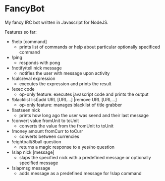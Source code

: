 FancyBot
========

My fancy IRC bot written in Javascript for NodeJS.

Features so far:
- !help [command]
  - prints list of commands or help about particular optionally specificed command
- !ping
  - responds with pong
- !notify/tell nick message
  - notifies the user with message upon activity
- !calc/eval expression
  - executes the expression and prints the result
- !exec code
  - op-only feature: executes javascript code and prints the output
- !blacklist list|add URL [URL...] |remove URL [URL...]
  - op-only feature: manages blacklist of title grabber
- !lastseen nick
  - prints how long ago the user was seend and their last message
- !convert value fromUnit to toUnit
  - converts the value from the fromUnit to toUnit
- !money amount fromCurr to toCurr
  - converts between currencies
- !eightball/8ball question
  - returns a magic response to a yes/no question
- !slap nick [message]
  - slaps the specified nick with a predefined message or optionally specified message
- !slapmsg message
  - adds message as a predefined message for !slap command
